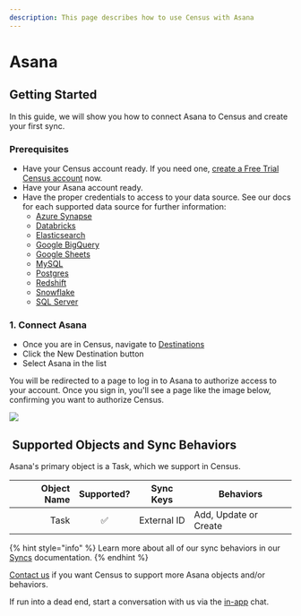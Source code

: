 ```yaml
---
description: This page describes how to use Census with Asana
---
```


# Asana

## Getting Started

‌In this guide, we will show you how to connect Asana to Census and create your first sync.

### Prerequisites

* Have your Census account ready. If you need one, [create a Free Trial Census account](https://app.getcensus.com/) now.
* Have your Asana account ready.
* Have the proper credentials to access to your data source. See our docs for each supported data source for further information:
  * [Azure Synapse](../sources/available-sources/azure-synapse.md)
  * [Databricks](https://docs.getcensus.com/sources/databricks)
  * [Elasticsearch](https://docs.getcensus.com/sources/elasticsearch)
  * [Google BigQuery](https://docs.getcensus.com/sources/google-bigquery)
  * [Google Sheets](https://docs.getcensus.com/sources/google-sheets)
  * [MySQL](https://docs.getcensus.com/sources/mysql)
  * [Postgres](https://docs.getcensus.com/sources/postgres)
  * [Redshift](https://docs.getcensus.com/sources/redshift)
  * [Snowflake](https://docs.getcensus.com/sources/snowflake)
  * [SQL Server](https://docs.getcensus.com/sources/sql-server)

### 1. Connect Asana

* Once you are in Census, navigate to [Destinations](https://app.getcensus.com/destinations)
* Click the New Destination button
* Select Asana in the list

You will be redirected to a page to log in to Asana to authorize access to your account. Once you sign in, you'll see a page like the image below, confirming you want to authorize Census.

![](<../.gitbook/assets/Screen Shot 2022-02-12 at 12.17.40 AM.png>)

## ️ Supported Objects and Sync Behaviors <a href="#supported-objects-and-sync-behaviors" id="supported-objects-and-sync-behaviors"></a>

Asana's primary object is a Task, which we support in Census.​

| **Object Name** | **Supported?** | **Sync Keys** | **Behaviors**         |
| --------------: | :------------: | ------------- | --------------------- |
|            Task |        ✅       | External ID   | Add, Update or Create |

{% hint style="info" %}
Learn more about all of our sync behaviors in our [Syncs](../syncs/core-concept/#sync-behaviors) documentation.
{% endhint %}

[Contact us](mailto:support@getcensus.com) if you want Census to support more Asana objects and/or behaviors.

If run into a dead end, start a conversation with us via the [in-app](https://app.getcensus.com/) chat.
